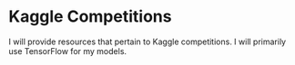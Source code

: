 # Kaggle Competitions
I will provide resources that pertain to Kaggle competitions. I will primarily use TensorFlow for my models.
